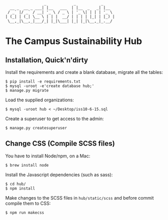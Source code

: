 ```
                 _            _           _
  __ _  __ _ ___| |__   ___  | |__  _   _| |__
 / _` |/ _` / __| '_ \ / _ \ | '_ \| | | | '_ \
| (_| | (_| \__ \ | | |  __/ | | | | |_| | |_) |
 \__,_|\__,_|___/_| |_|\___| |_| |_|\__,_|_.__/
```

# The Campus Sustainability Hub

## Installation, Quick'n'dirty

Install the requirements and create a blank database, migrate all the tables:

    $ pip install -e requirements.txt
    $ mysql -uroot -e'create database hub;'
    $ manage.py migrate

Load the supplied organizations:

    $ mysql -uroot hub < ~/Desktop/iss10-6-15.sql

Create a superuser to get access to the admin:

    $ manage.py createsuperuser


## Change CSS (Compile SCSS files)

You have to install Node/npm, on a Mac:

    $ brew install node

Install the Javascript dependencies (such as sass):

    $ cd hub/
    $ npm install

Make changes to the SCSS files in `hub/static/scss` and before commit compile
them to CSS:

    $ npm run makecss
